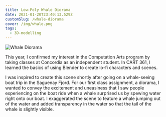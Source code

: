 ```yaml
---
title: Low-Poly Whale Diorama
date: 2021-01-20T23:40:13.529Z
customSlug: /whale-diorama
cover: /img/whale.png
tags:
  - 3D-modelling
---
```

![Whale Diorama](whale.png "Whale Diorama")

This year, I confirmed my interest in the Computation Arts program by taking classes at Concordia as an independent student. In CART 361, I learned the basics of using Blender to create lo-fi characters and scenes. 

I was inspired to create this scene shortly after going on a whale-seeing boat trip in the Saguenay Fjord. For our first class assignment, a diorama, I wanted to convey the excitement and uneasiness that I saw people experiencing on the boat ride when a whale surprised us by spewing water right onto our boat. I exaggerated the scene to feature a whale jumping out of the water and added transparency in the water so that the tail of the whale is slightly visible.